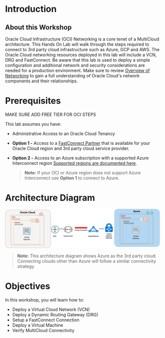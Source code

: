 # Introduction

## About this Workshop

Oracle Cloud Infrastructure (OCI) Networking is a core tenet of a MultiCloud architecture. This Hands On Lab will walk through the steps required to connect to 3rd party cloud infrastructure such as Azure, GCP and AWS. The Oracle Cloud networking resources deployed in this lab will include a VCN, DRG and FastConnect. Be aware that this lab is used to deploy a simple configuration and additional network and security considerations are needed for a production environment. Make sure to review [Overview of Networking](https://docs.cloud.oracle.com/iaas/Content/Network/Concepts/overview.htm) to gain a full understanding of Oracle Cloud's network components and their relationships.

# Prerequisites

MAKE SURE ADD FREE TIER FOR OCI STEPS

This lab assumes you have:

* Administrative Access to an Oracle Cloud Tenancy

* **Option 1 -**  Access to a [FastConnect Partner](https://www.oracle.com/cloud/networking/fastconnect/providers/) that is available for your Oracle Cloud region and 3rd party cloud service provider.

* **Option 2 -** Access to an Azure subscription with a supported Azure Interconnect region [Supported regions are documented here](https://learn.microsoft.com/en-us/azure/virtual-machines/workloads/oracle/oracle-oci-overview#region-availability).

    > **Note:** If your OCI or Azure region does not support Azure Interconnect use **Option 1** to connect to Azure.

# Architecture Diagram

![Deployment Diagram](images/multicloud-topology.png)

  > **Note:** This architecture diagram shows Azure as the 3rd party cloud. Connecting clouds other than Azure will follow a similar connectivity strategy.

# Objectives

In this workshop, you will learn how to:

* Deploy a Virtual Cloud Network (VCN)
* Deploy a Dynamic Routing Gateway (DRG)
* Setup a FastConnect Connection
* Deploy a Virtual Machine
* Verify MultiCloud Connectivity